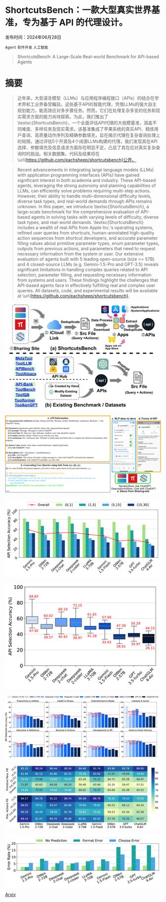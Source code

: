 # ShortcutsBench：一款大型真实世界基准，专为基于 API 的代理设计。

发布时间：2024年06月28日

`Agent` `软件开发` `人工智能`

> ShortcutsBench: A Large-Scale Real-world Benchmark for API-based Agents

# 摘要

> 近年来，大型语言模型（LLMs）与应用程序编程接口（APIs）的结合在学术界和工业界备受瞩目。这些基于API的智能代理，凭借LLMs的强大自主规划能力，能高效应对多步骤任务。然而，它们在处理复杂多变的任务和现实需求方面的能力尚待探索。为此，我们推出了\textsc{ShortcutsBench}，一个全面评估API代理的大规模基准，涵盖不同难度、多样任务及现实需求。该基准集成了苹果系统的真实API、精炼用户查询、高质量动作序列及精确参数填充，旨在揭示代理在复杂查询处理上的局限。通过评估5个开源及4个闭源LLMs构建的代理，我们发现其在API选择、参数填充及信息请求方面存在明显不足，凸显了其在应对真实复杂查询时的挑战。相关数据集、代码及结果将在\url{https://github.com/eachsheep/shortcutsbench}公开。

> Recent advancements in integrating large language models (LLMs) with application programming interfaces (APIs) have gained significant interest in both academia and industry. These API-based agents, leveraging the strong autonomy and planning capabilities of LLMs, can efficiently solve problems requiring multi-step actions. However, their ability to handle multi-dimensional difficulty levels, diverse task types, and real-world demands through APIs remains unknown. In this paper, we introduce \textsc{ShortcutsBench}, a large-scale benchmark for the comprehensive evaluation of API-based agents in solving tasks with varying levels of difficulty, diverse task types, and real-world demands. \textsc{ShortcutsBench} includes a wealth of real APIs from Apple Inc.'s operating systems, refined user queries from shortcuts, human-annotated high-quality action sequences from shortcut developers, and accurate parameter filling values about primitive parameter types, enum parameter types, outputs from previous actions, and parameters that need to request necessary information from the system or user. Our extensive evaluation of agents built with $5$ leading open-source (size >= 57B) and $4$ closed-source LLMs (e.g. Gemini-1.5-Pro and GPT-3.5) reveals significant limitations in handling complex queries related to API selection, parameter filling, and requesting necessary information from systems and users. These findings highlight the challenges that API-based agents face in effectively fulfilling real and complex user queries. All datasets, code, and experimental results will be available at \url{https://github.com/eachsheep/shortcutsbench}.

![ShortcutsBench：一款大型真实世界基准，专为基于 API 的代理设计。](../../../paper_images/2407.00132/x1.png)

![ShortcutsBench：一款大型真实世界基准，专为基于 API 的代理设计。](../../../paper_images/2407.00132/x2.png)

![ShortcutsBench：一款大型真实世界基准，专为基于 API 的代理设计。](../../../paper_images/2407.00132/x3.png)

![ShortcutsBench：一款大型真实世界基准，专为基于 API 的代理设计。](../../../paper_images/2407.00132/x4.png)

![ShortcutsBench：一款大型真实世界基准，专为基于 API 的代理设计。](../../../paper_images/2407.00132/x5.png)

![ShortcutsBench：一款大型真实世界基准，专为基于 API 的代理设计。](../../../paper_images/2407.00132/x6.png)

![ShortcutsBench：一款大型真实世界基准，专为基于 API 的代理设计。](../../../paper_images/2407.00132/x7.png)

[Arxiv](https://arxiv.org/abs/2407.00132)